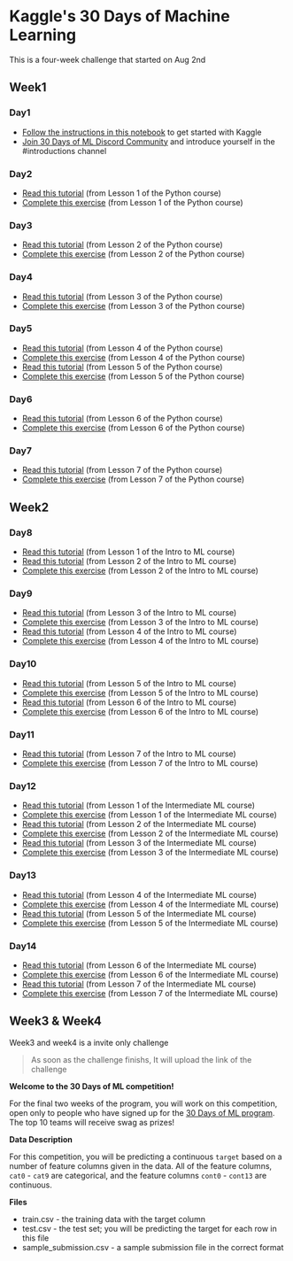 # Kaggle's 30 Days of Machine Learning

This is a four-week challenge that started on Aug 2nd

## Week1

### Day1

* [Follow the instructions in this notebook](https://www.kaggle.com/alexisbcook/getting-started-with-kaggle?utm_medium=email&utm_source=gamma&utm_campaign=thirty-days-of-ml&utm_content=day-1) to get started with Kaggle
* [Join 30 Days of ML Discord Community](https://discord.com/invite/f8g8bDq8Vv) and introduce yourself in the #introductions channel

### Day2

* [Read this tutorial](https://www.kaggle.com/colinmorris/hello-python?utm_medium=email&utm_source=gamma&utm_campaign=thirty-days-of-ml&utm_content=day-2) (from Lesson 1 of the Python course)
* [Complete this exercise](https://www.kaggle.com/anurag1817/exercise-syntax-variables-and-numbers/edit) (from Lesson 1 of the Python course)

### Day3

* [Read this tutorial](https://www.kaggle.com/colinmorris/functions-and-getting-help?utm_medium=email&utm_source=gamma&utm_campaign=thirty-days-of-ml&utm_content=day-3) (from Lesson 2 of the Python course)
* [Complete this exercise](https://www.kaggle.com/anurag1817/exercise-functions-and-getting-help/edit) (from Lesson 2 of the Python course)

### Day4

* [Read this tutorial](https://www.kaggle.com/colinmorris/booleans-and-conditionals?utm_medium=email&utm_source=gamma&utm_campaign=thirty-days-of-ml&utm_content=day-4) (from Lesson 3 of the Python course)
* [Complete this exercise](https://www.kaggle.com/anurag1817/exercise-booleans-and-conditionals/edit) (from Lesson 3 of the Python course)

### Day5

* [Read this tutorial](https://www.kaggle.com/colinmorris/lists?utm_medium=email&utm_source=gamma&utm_campaign=thirty-days-of-ml&utm_content=day-5) (from Lesson 4 of the Python course)
* [Complete this exercise](https://www.kaggle.com/anurag1817/exercise-lists/edit) (from Lesson 4 of the Python course)
* [Read this tutorial](https://www.kaggle.com/colinmorris/loops-and-list-comprehensions?utm_medium=email&utm_source=gamma&utm_campaign=thirty-days-of-ml&utm_content=day-5) (from Lesson 5 of the Python course)
* [Complete this exercise](https://www.kaggle.com/anurag1817/exercise-loops-and-list-comprehensions/edit) (from Lesson 5 of the Python course)

### Day6

* [Read this tutorial](https://www.kaggle.com/colinmorris/strings-and-dictionaries?utm_medium=email&utm_source=gamma&utm_campaign=thirty-days-of-ml&utm_content=day-6) (from Lesson 6 of the Python course)
* [Complete this exercise](https://www.kaggle.com/anurag1817/exercise-strings-and-dictionaries/edit) (from Lesson 6 of the Python course)


### Day7

* [Read this tutorial](https://www.kaggle.com/colinmorris/working-with-external-libraries?utm_medium=email&utm_source=gamma&utm_campaign=thirty-days-of-ml&utm_content=day-7) (from Lesson 7 of the Python course)
* [Complete this exercise](https://www.kaggle.com/anurag1817/exercise-working-with-external-libraries/edit) (from Lesson 7 of the Python course)

## Week2

### Day8

* [Read this tutorial](https://www.kaggle.com/dansbecker/how-models-work?utm_medium=email&utm_source=gamma&utm_campaign=thirty-days-of-ml&utm_content=day-8) (from Lesson 1 of the Intro to ML course)
* [Read this tutorial](https://www.kaggle.com/dansbecker/basic-data-exploration?utm_medium=email&utm_source=gamma&utm_campaign=thirty-days-of-ml&utm_content=day-8) (from Lesson 2 of the Intro to ML course)
* [Complete this exercise](https://www.kaggle.com/anurag1817/exercise-explore-your-data/edit) (from Lesson 2 of the Intro to ML course)

### Day9

* [Read this tutorial](https://www.kaggle.com/dansbecker/your-first-machine-learning-model?utm_medium=email&utm_source=gamma&utm_campaign=thirty-days-of-ml&utm_content=day-9) (from Lesson 3 of the Intro to ML course)
* [Complete this exercise](https://www.kaggle.com/anurag1817/exercise-your-first-machine-learning-model/edit) (from Lesson 3 of the Intro to ML course)
* [Read this tutorial](https://www.kaggle.com/dansbecker/model-validation?utm_medium=email&utm_source=gamma&utm_campaign=thirty-days-of-ml&utm_content=day-9) (from Lesson 4 of the Intro to ML course)
* [Complete this exercise](https://www.kaggle.com/anurag1817/exercise-model-validation/edit) (from Lesson 4 of the Intro to ML course)

### Day10

* [Read this tutorial](https://www.kaggle.com/dansbecker/underfitting-and-overfitting?utm_medium=email&utm_source=gamma&utm_campaign=thirty-days-of-ml&utm_content=day-10) (from Lesson 5 of the Intro to ML course)
* [Complete this exercise](https://www.kaggle.com/anurag1817/exercise-underfitting-and-overfitting/edit) (from Lesson 5 of the Intro to ML course)
* [Read this tutorial](https://www.kaggle.com/dansbecker/random-forests?utm_medium=email&utm_source=gamma&utm_campaign=thirty-days-of-ml&utm_content=day-10) (from Lesson 6 of the Intro to ML course)
* [Complete this exercise](https://www.kaggle.com/anurag1817/exercise-random-forests/edit) (from Lesson 6 of the Intro to ML course)

### Day11

* [Read this tutorial](https://www.kaggle.com/alexisbcook/machine-learning-competitions?utm_medium=email&utm_source=gamma&utm_campaign=thirty-days-of-ml&utm_content=day-11 ) (from Lesson 7 of the Intro to ML course)
* [Complete this exercise](https://www.kaggle.com/anurag1817/exercise-machine-learning-competitions/edit) (from Lesson 7 of the Intro to ML course)

### Day12

* [Read this tutorial](https://www.kaggle.com/alexisbcook/introduction?utm_medium=email&utm_source=gamma&utm_campaign=thirty-days-of-ml&utm_content=day-12) (from Lesson 1 of the Intermediate ML course)
* [Complete this exercise](https://www.kaggle.com/anurag1817/exercise-introduction/edit) (from Lesson 1 of the Intermediate ML course)
* [Read this tutorial](https://www.kaggle.com/alexisbcook/missing-values?utm_medium=email&utm_source=gamma&utm_campaign=thirty-days-of-ml&utm_content=day-12) (from Lesson 2 of the Intermediate ML course)
* [Complete this exercise](https://www.kaggle.com/anurag1817/exercise-missing-values/edit) (from Lesson 2 of the Intermediate ML course)
* [Read this tutorial](https://www.kaggle.com/alexisbcook/categorical-variables?utm_medium=email&utm_source=gamma&utm_campaign=thirty-days-of-ml&utm_content=day-12) (from Lesson 3 of the Intermediate ML course)
* [Complete this exercise](https://www.kaggle.com/anurag1817/exercise-categorical-variables/edit) (from Lesson 3 of the Intermediate ML course)

### Day13

* [Read this tutorial](https://www.kaggle.com/alexisbcook/pipelines?utm_medium=email&utm_source=gamma&utm_campaign=thirty-days-of-ml&utm_content=day-13) (from Lesson 4 of the Intermediate ML course)
* [Complete this exercise](https://www.kaggle.com/anurag1817/exercise-pipelines/edit) (from Lesson 4 of the Intermediate ML course)
* [Read this tutorial](https://www.kaggle.com/alexisbcook/cross-validation?utm_medium=email&utm_source=gamma&utm_campaign=thirty-days-of-ml&utm_content=day-13) (from Lesson 5 of the Intermediate ML course)
* [Complete this exercise](https://www.kaggle.com/anurag1817/exercise-cross-validation/edit) (from Lesson 5 of the Intermediate ML course)

### Day14

* [Read this tutorial](https://www.kaggle.com/alexisbcook/xgboost?utm_medium=email&utm_source=gamma&utm_campaign=thirty-days-of-ml&utm_content=day-14) (from Lesson 6 of the Intermediate ML course)
* [Complete this exercise](https://www.kaggle.com/anurag1817/exercise-xgboost/edit) (from Lesson 6 of the Intermediate ML course)
* [Read this tutorial](https://www.kaggle.com/alexisbcook/data-leakage?utm_medium=email&utm_source=gamma&utm_campaign=thirty-days-of-ml&utm_content=day-14) (from Lesson 7 of the Intermediate ML course)
* [Complete this exercise](https://www.kaggle.com/anurag1817/exercise-data-leakage/edit) (from Lesson 7 of the Intermediate ML course)

## Week3 & Week4

Week3 and week4 is a invite only challenge
> As soon as the challenge finishs, It will upload the link of the challenge

**Welcome to the 30 Days of ML competition!**

For the final two weeks of the program, you will work on this competition, open only to people who have signed up for the [30 Days of ML program](https://www.kaggle.com/thirty-days-of-ml). The top 10 teams will receive swag as prizes!

**Data Description**

For this competition, you will be predicting a continuous `target` based on a number of feature columns given in the data. All of the feature columns, `cat0` - `cat9` are categorical, and the feature columns `cont0` - `cont13` are continuous.

**Files**

* train.csv - the training data with the target column
* test.csv - the test set; you will be predicting the target for each row in this file
* sample_submission.csv - a sample submission file in the correct format